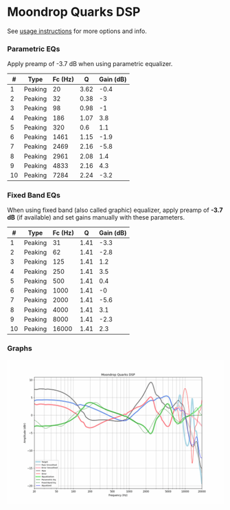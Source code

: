 # Moondrop Quarks DSP
See [usage instructions](https://github.com/jaakkopasanen/AutoEq#usage) for more options and info.

### Parametric EQs
Apply preamp of -3.7 dB when using parametric equalizer.

|   # | Type    |   Fc (Hz) |    Q |   Gain (dB) |
|-----|---------|-----------|------|-------------|
|   1 | Peaking |        20 | 3.62 |        -0.4 |
|   2 | Peaking |        32 | 0.38 |        -3   |
|   3 | Peaking |        98 | 0.98 |        -1   |
|   4 | Peaking |       186 | 1.07 |         3.8 |
|   5 | Peaking |       320 | 0.6  |         1.1 |
|   6 | Peaking |      1461 | 1.15 |        -1.9 |
|   7 | Peaking |      2469 | 2.16 |        -5.8 |
|   8 | Peaking |      2961 | 2.08 |         1.4 |
|   9 | Peaking |      4833 | 2.16 |         4.3 |
|  10 | Peaking |      7284 | 2.24 |        -3.2 |

### Fixed Band EQs
When using fixed band (also called graphic) equalizer, apply preamp of **-3.7 dB** (if available) and set gains manually with these parameters.

|   # | Type    |   Fc (Hz) |    Q |   Gain (dB) |
|-----|---------|-----------|------|-------------|
|   1 | Peaking |        31 | 1.41 |        -3.3 |
|   2 | Peaking |        62 | 1.41 |        -2.8 |
|   3 | Peaking |       125 | 1.41 |         1.2 |
|   4 | Peaking |       250 | 1.41 |         3.5 |
|   5 | Peaking |       500 | 1.41 |         0.4 |
|   6 | Peaking |      1000 | 1.41 |        -0   |
|   7 | Peaking |      2000 | 1.41 |        -5.6 |
|   8 | Peaking |      4000 | 1.41 |         3.1 |
|   9 | Peaking |      8000 | 1.41 |        -2.3 |
|  10 | Peaking |     16000 | 1.41 |         2.3 |

### Graphs
![](./Moondrop%20Quarks%20DSP.png)
